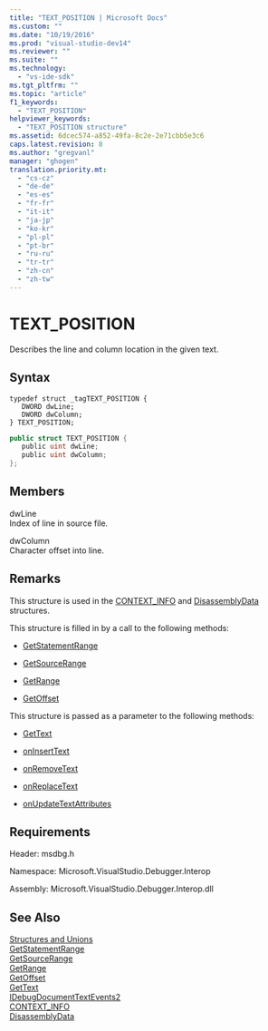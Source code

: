 ```yaml
---
title: "TEXT_POSITION | Microsoft Docs"
ms.custom: ""
ms.date: "10/19/2016"
ms.prod: "visual-studio-dev14"
ms.reviewer: ""
ms.suite: ""
ms.technology: 
  - "vs-ide-sdk"
ms.tgt_pltfrm: ""
ms.topic: "article"
f1_keywords: 
  - "TEXT_POSITION"
helpviewer_keywords: 
  - "TEXT_POSITION structure"
ms.assetid: 6dcec574-a852-49fa-8c2e-2e71cbb5e3c6
caps.latest.revision: 8
ms.author: "gregvanl"
manager: "ghogen"
translation.priority.mt: 
  - "cs-cz"
  - "de-de"
  - "es-es"
  - "fr-fr"
  - "it-it"
  - "ja-jp"
  - "ko-kr"
  - "pl-pl"
  - "pt-br"
  - "ru-ru"
  - "tr-tr"
  - "zh-cn"
  - "zh-tw"
---
```

# TEXT_POSITION
Describes the line and column location in the given text.  
  
## Syntax  
  
```cpp#  
typedef struct _tagTEXT_POSITION {   
   DWORD dwLine;  
   DWORD dwColumn;  
} TEXT_POSITION;  
```  
  
```c#  
public struct TEXT_POSITION {   
   public uint dwLine;  
   public uint dwColumn;  
};  
```  
  
## Members  
 dwLine  
 Index of line in source file.  
  
 dwColumn  
 Character offset into line.  
  
## Remarks  
 This structure is used in the [CONTEXT_INFO](../extensibility/context_info.md) and [DisassemblyData](../extensibility/disassemblydata.md) structures.  
  
 This structure is filled in by a call to the following methods:  
  
-   [GetStatementRange](../extensibility/idebugdocumentcontext2--getstatementrange.md)  
  
-   [GetSourceRange](../extensibility/idebugdocumentcontext2--getsourcerange.md)  
  
-   [GetRange](../extensibility/idebugdocumentposition2--getrange.md)  
  
-   [GetOffset](../extensibility/idebugfunctionposition2--getoffset.md)  
  
 This structure is passed as a parameter to the following methods:  
  
-   [GetText](../extensibility/idebugdocumenttext2--gettext.md)  
  
-   [onInsertText](../extensibility/idebugdocumenttextevents2--oninserttext.md)  
  
-   [onRemoveText](../extensibility/idebugdocumenttextevents2--onremovetext.md)  
  
-   [onReplaceText](../extensibility/idebugdocumenttextevents2--onreplacetext.md)  
  
-   [onUpdateTextAttributes](../extensibility/idebugdocumenttextevents2--onupdatetextattributes.md)  
  
## Requirements  
 Header: msdbg.h  
  
 Namespace: Microsoft.VisualStudio.Debugger.Interop  
  
 Assembly: Microsoft.VisualStudio.Debugger.Interop.dll  
  
## See Also  
 [Structures and Unions](../extensibility/structures-and-unions.md)   
 [GetStatementRange](../extensibility/idebugdocumentcontext2--getstatementrange.md)   
 [GetSourceRange](../extensibility/idebugdocumentcontext2--getsourcerange.md)   
 [GetRange](../extensibility/idebugdocumentposition2--getrange.md)   
 [GetOffset](../extensibility/idebugfunctionposition2--getoffset.md)   
 [GetText](../extensibility/idebugdocumenttext2--gettext.md)   
 [IDebugDocumentTextEvents2](../extensibility/idebugdocumenttextevents2.md)   
 [CONTEXT_INFO](../extensibility/context_info.md)   
 [DisassemblyData](../extensibility/disassemblydata.md)